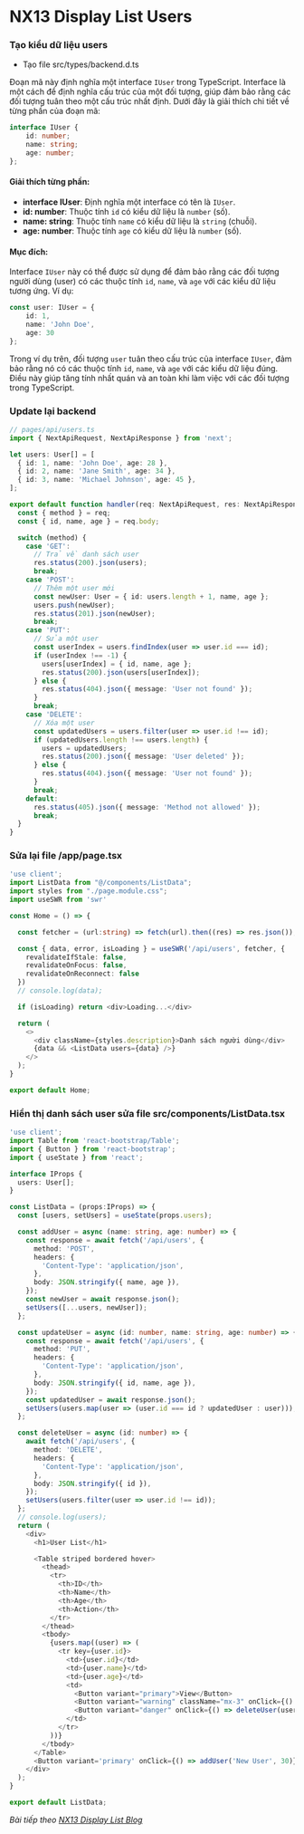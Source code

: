 # NX13 Display List Users

### Tạo kiểu dữ liệu users

- Tạo file src/types/backend.d.ts

Đoạn mã này định nghĩa một interface `IUser` trong TypeScript. Interface là một cách để định nghĩa cấu trúc của một đối tượng, giúp đảm bảo rằng các đối tượng tuân theo một cấu trúc nhất định. Dưới đây là giải thích chi tiết về từng phần của đoạn mã:

```typescript
interface IUser {
    id: number;
    name: string;
    age: number;
};
```

#### Giải thích từng phần:
- **interface IUser**: Định nghĩa một interface có tên là `IUser`.
- **id: number**: Thuộc tính `id` có kiểu dữ liệu là `number` (số).
- **name: string**: Thuộc tính `name` có kiểu dữ liệu là `string` (chuỗi).
- **age: number**: Thuộc tính `age` có kiểu dữ liệu là `number` (số).

#### Mục đích:
Interface `IUser` này có thể được sử dụng để đảm bảo rằng các đối tượng người dùng (user) có các thuộc tính `id`, `name`, và `age` với các kiểu dữ liệu tương ứng. Ví dụ:

```typescript
const user: IUser = {
    id: 1,
    name: 'John Doe',
    age: 30
};
```

Trong ví dụ trên, đối tượng `user` tuân theo cấu trúc của interface `IUser`, đảm bảo rằng nó có các thuộc tính `id`, `name`, và `age` với các kiểu dữ liệu đúng. Điều này giúp tăng tính nhất quán và an toàn khi làm việc với các đối tượng trong TypeScript.

### Update lại backend

```typescript
// pages/api/users.ts
import { NextApiRequest, NextApiResponse } from 'next';

let users: User[] = [
  { id: 1, name: 'John Doe', age: 28 },
  { id: 2, name: 'Jane Smith', age: 34 },
  { id: 3, name: 'Michael Johnson', age: 45 },
];

export default function handler(req: NextApiRequest, res: NextApiResponse) {
  const { method } = req;
  const { id, name, age } = req.body;

  switch (method) {
    case 'GET':
      // Trả về danh sách user
      res.status(200).json(users);
      break;
    case 'POST':
      // Thêm một user mới
      const newUser: User = { id: users.length + 1, name, age };
      users.push(newUser);
      res.status(201).json(newUser);
      break;
    case 'PUT':
      // Sửa một user
      const userIndex = users.findIndex(user => user.id === id);
      if (userIndex !== -1) {
        users[userIndex] = { id, name, age };
        res.status(200).json(users[userIndex]);
      } else {
        res.status(404).json({ message: 'User not found' });
      }
      break;
    case 'DELETE':
      // Xóa một user
      const updatedUsers = users.filter(user => user.id !== id);
      if (updatedUsers.length !== users.length) {
        users = updatedUsers;
        res.status(200).json({ message: 'User deleted' });
      } else {
        res.status(404).json({ message: 'User not found' });
      }
      break;
    default:
      res.status(405).json({ message: 'Method not allowed' });
      break;
  }
}
```

### Sửa lại file /app/page.tsx

```typescript
'use client';
import ListData from "@/components/ListData";
import styles from "./page.module.css";
import useSWR from 'swr'

const Home = () => {

  const fetcher = (url:string) => fetch(url).then((res) => res.json());

  const { data, error, isLoading } = useSWR('/api/users', fetcher, {
    revalidateIfStale: false,
    revalidateOnFocus: false,
    revalidateOnReconnect: false
  })
  // console.log(data);

  if (isLoading) return <div>Loading...</div>

  return (
    <>
      <div className={styles.description}>Danh sách người dùng</div>
      {data && <ListData users={data} />}
    </>
  );
}

export default Home;

```

### Hiển thị  danh sách user sửa file src/components/ListData.tsx

```typescript
'use client';
import Table from 'react-bootstrap/Table';
import { Button } from 'react-bootstrap';
import { useState } from 'react';

interface IProps { 
  users: User[]; 
}

const ListData = (props:IProps) => {
  const [users, setUsers] = useState(props.users);

  const addUser = async (name: string, age: number) => {
    const response = await fetch('/api/users', {
      method: 'POST',
      headers: {
        'Content-Type': 'application/json',
      },
      body: JSON.stringify({ name, age }),
    });
    const newUser = await response.json();
    setUsers([...users, newUser]);
  };

  const updateUser = async (id: number, name: string, age: number) => {
    const response = await fetch('/api/users', {
      method: 'PUT',
      headers: {
        'Content-Type': 'application/json',
      },
      body: JSON.stringify({ id, name, age }),
    });
    const updatedUser = await response.json();
    setUsers(users.map(user => (user.id === id ? updatedUser : user)));
  };

  const deleteUser = async (id: number) => {
    await fetch('/api/users', {
      method: 'DELETE',
      headers: {
        'Content-Type': 'application/json',
      },
      body: JSON.stringify({ id }),
    });
    setUsers(users.filter(user => user.id !== id));
  };
  // console.log(users);
  return (
    <div>
      <h1>User List</h1>

      <Table striped bordered hover>
        <thead>
          <tr>
            <th>ID</th>
            <th>Name</th>
            <th>Age</th>
            <th>Action</th>
          </tr>
        </thead>
        <tbody>
          {users.map((user) => (
            <tr key={user.id}>
              <td>{user.id}</td>
              <td>{user.name}</td>
              <td>{user.age}</td>
              <td>
                <Button variant="primary">View</Button>
                <Button variant="warning" className="mx-3" onClick={() => updateUser(user.id, 'Dinh', 40)}>Edit</Button>
                <Button variant="danger" onClick={() => deleteUser(user.id)}>Delete</Button>
              </td>
            </tr>
          ))}
        </tbody>
      </Table>
      <Button variant='primary' onClick={() => addUser('New User', 30)}>Add User</Button>
    </div>
  );
}

export default ListData;
```

*Bài tiếp theo [NX13 Display List Blog ](session_13_display_blog.md)*

